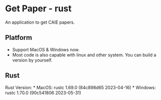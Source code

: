 # Get Paper - rust

An application to get CAIE papers.

## Platform
* Support MacOS & Windows now.
* Most code is also capable with linux and other system. You can build a version by yourself.

## Rust
Rust Version:
    * MacOS: rustc 1.69.0 (84c898d65 2023-04-16)
    * Windows: rustc 1.70.0 (90c541806 2023-05-31)
